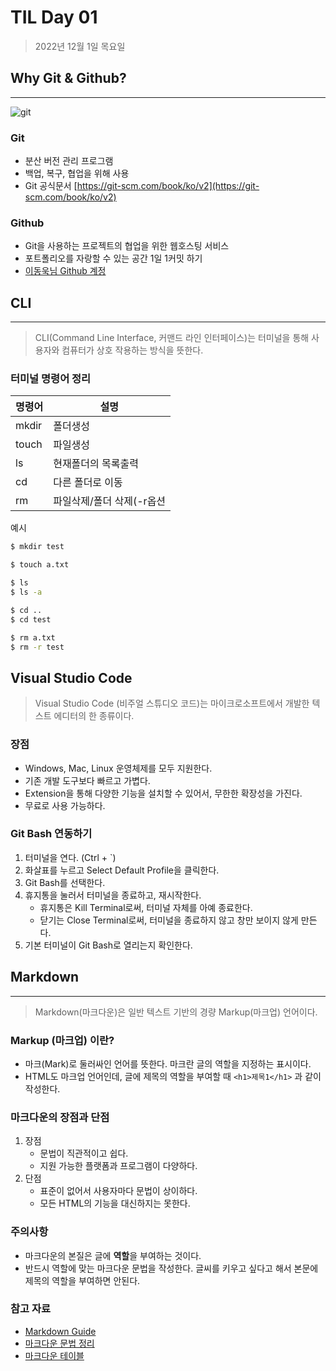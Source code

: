 # TIL Day 01
> 2022년 12월 1일 목요일

## Why Git & Github?

---

![git](https://git-scm.com/images/logo@2x.png)

### Git
- 분산 버전 관리 프로그램
- 백업, 복구, 협업을 위해 사용
- Git 공식문서 [https://git-scm.com/book/ko/v2](https://git-scm.com/book/ko/v2)


### Github
- Git을 사용하는 프로젝트의 협업을 위한 웹호스팅 서비스
- 포트폴리오를 자랑할 수 있는 공간 1일 1커밋 하기
- [이동욱님 Github 계정](https://github.com/jojoldu)


## CLI
---
> CLI(Command Line Interface, 커맨드 라인 인터페이스)는 터미널을 통해 사용자와 컴퓨터가 상호 작용하는 방식을 뜻한다.

### 터미널 명령어 정리
|명령어|설명|
|---|---|
|mkdir|폴더생성|
|touch|파일생성|
|ls|현재폴더의 목록출력|
|cd|다른 폴더로 이동|
|rm|파일삭제/폴더 삭제(-r옵션|

예시

```bash
$ mkdir test

$ touch a.txt

$ ls
$ ls -a

$ cd ..
$ cd test

$ rm a.txt
$ rm -r test
```

## Visual Studio Code
> Visual Studio Code (비주얼 스튜디오 코드)는 마이크로소프트에서 개발한 텍스트 에디터의 한 종류이다.

### 장점
- Windows, Mac, Linux 운영체제를 모두 지원한다.
- 기존 개발 도구보다 빠르고 가볍다.
- Extension을 통해 다양한 기능을 설치할 수 있어서, 무한한 확장성을 가진다.
- 무료로 사용 가능하다.
  
### Git Bash 연동하기
1. 터미널을 연다. (Ctrl + `)
2. 화살표를 누르고 Select Default Profile을 클릭한다.
3. Git Bash를 선택한다.
4. 휴지통을 눌러서 터미널을 종료하고, 재시작한다.
   + 휴지통은 Kill Terminal로써, 터미널 자체를 아예 종료한다.
   + 닫기는 Close Terminal로써, 터미널을 종료하지 않고 창만 보이지 않게 만든다.
5. 기본 터미널이 Git Bash로 열리는지 확인한다.

## Markdown
---
>Markdown(마크다운)은 일반 텍스트 기반의 경량 Markup(마크업) 언어이다.

### Markup (마크업) 이란?
- 마크(Mark)로 둘러싸인 언어를 뜻한다. 마크란 글의 역할을 지정하는 표시이다.
- HTML도 마크업 언어인데, 글에 제목의 역할을 부여할 때 `<h1>제목1</h1>` 과 같이 작성한다.

### 마크다운의 장점과 단점
1. 장점
    + 문법이 직관적이고 쉽다.
    + 지원 가능한 플랫폼과 프로그램이 다양하다.
2. 단점
    + 표준이 없어서 사용자마다 문법이 상이하다.
    + 모든 HTML의 기능을 대신하지는 못한다.

### 주의사항
- 마크다운의 본질은 글에 **역할**을 부여하는 것이다.
- 반드시 역할에 맞는 마크다운 문법을 작성한다. 글씨를 키우고 싶다고 해서 본문에 제목의 역할을 부여하면 안된다.

### 참고 자료
- [Markdown Guide](https://www.markdownguide.org/basic-syntax/)
- [마크다운 문법 정리](https://gist.github.com/ihoneymon/652be052a0727ad59601)
- [마크다운 테이블](https://www.tablesgenerator.com/markdown_tables)
